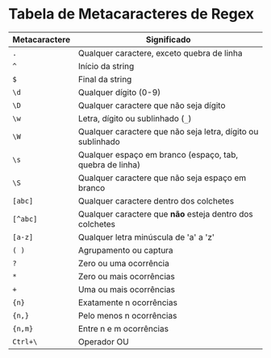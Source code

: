 # Tabela de Metacaracteres de Regex

| Metacaractere | Significado |
|---------------|-------------|
| `.`           | Qualquer caractere, exceto quebra de linha |
| `^`           | Início da string |
| `$`           | Final da string |
| `\d`         | Qualquer dígito (0-9) |
| `\D`         | Qualquer caractere que não seja dígito |
| `\w`         | Letra, dígito ou sublinhado (`_`) |
| `\W`         | Qualquer caractere que não seja letra, dígito ou sublinhado |
| `\s`         | Qualquer espaço em branco (espaço, tab, quebra de linha) |
| `\S`         | Qualquer caractere que não seja espaço em branco |
| `[abc]`       | Qualquer caractere dentro dos colchetes |
| `[^abc]`      | Qualquer caractere que **não** esteja dentro dos colchetes |
| `[a-z]`       | Qualquer letra minúscula de 'a' a 'z' |
| `( )`         | Agrupamento ou captura |
| `?`           | Zero ou uma ocorrência |
| `*`           | Zero ou mais ocorrências |
| `+`           | Uma ou mais ocorrências |
| `{n}`         | Exatamente n ocorrências |
| `{n,}`        | Pelo menos n ocorrências |
| `{n,m}`       | Entre n e m ocorrências |
|`Ctrl+\`| Operador OU|
